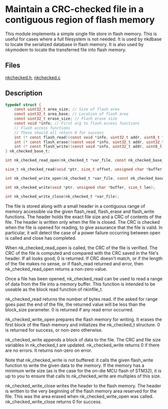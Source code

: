 # Maintain a CRC-checked file in a contiguous region of flash memory

This module implements a simple single file store in flash memory.  This is
useful for cases where a full filesystem is not needed.  It is used by
nkdbase to locate the serialized database in flash memory.  It is also used
by nkymodem to locate the transferred file into flash memory.

## Files

[nkchecked.h](../inc/nkchecked.h),
[nkchecked.c](../src/nkchecked.c)

## Description

```c
typedef struct {
    const uint32_t area_size; // Size of flash area
    const uint32_t area_base; // Location of flash area
    const uint32_t erase_size; // Flash erase size
    const void *info; // First arg to flash access functions
    // Flash access functions
    // These should all return 0 for success
    int (* const flash_read)(const void *info, uint32_t addr, uint8_t *buf, uint32_t size);
    int (* const flash_erase)(const void *info, uint32_t addr, uint32_t size); // NULL for no erase
    int (* const flash_write)(const void *info, uint32_t addr, uint8_t *buf, uint32_t size);
} nk_checked_base_t;

int nk_checked_read_open(nk_checked_t *var_file, const nk_checked_base_t *file, unsigned char *buffer, size_t buf_size);

size_t nk_checked_read(void *ptr, size_t offset, unsigned char *buffer, size_t block_size);

int nk_checked_write_open(nk_checked_t *var_file, const nk_checked_base_t *file);

int nk_checked_write(void *ptr, unsigned char *buffer, size_t len);

int nk_checked_write_close(nk_checked_t *var_file);

```

The file is stored along with a small header in a contiguous range of memory
accessible via the given flash_read, flash_erase and flash_write functions. 
The header holds the exact file size and a CRC of contents of the file.  The
header is written only when the file is closed.  The CRC is checked when the
file is opened for reading, to give assurance that the file is valid.  In
particular, it will detect the case of a power failure occurring between
open is called and close has completed.

When nk_checked_read_open is called, the CRC of the file is verified.  The
CRC of the file is computed and compared with the CRC saved in the file's
header.  If all looks good, 0 is returned.  If CRC doesn't match, or if the
length of the file makes no sense, or if flash_read returned and error, then
nk_checked_read_open returns a non-zero value.

Once a file has been opened, nk_checked_read can be used to read a range of
data from the file into a memory buffer.  This function is intended to be
useable as the block read function of nkinfile_t.

nk_checked_read returns the number of bytes read.  If the asked for range
goes past the end of the file, the returned value will be less than the
block_size parameter.  0 is returned if any read error occurred.

nk_checked_write_open prepares the flash memory for writing.  It erases the
first block of the flash memory and initializes the nk_checked_t structure. 
0 is returned for success, or non-zero otherwise.

nk_checked_write appends a block of data to the file.  The CRC and file size
variables in nk_checked_t are updated.  nk_checked_write returns 0 if there
are no errors.  It returns non-zero on error. 

Note that nk_checked_write is not buffered: it calls the given flash_write
function to write the given data to the memory.  If the memory has a minimum
write size (as is the case for the on-die MCU flash of STM32), it is up to
you to ensure that calls to nk_checked_write are multiples of this size.

nk_checked_write_close writes the header to the flash memory.  The header is
written to the very beginning of the flash memory area reserved for the
file.  This was the area erased when nk_checked_write_open was called. 
nk_checked_write_close returns 0 for success.
